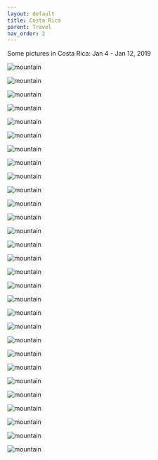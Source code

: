 ```yaml
---
layout: default
title: Costa Rica
parent: Travel
nav_order: 2
---
```



Some pictures in Costa Rica: Jan 4 - Jan 12, 2019

![mountain](https://raw.githubusercontent.com/shangll123/shangll123.github.io/master/images/costaricaFigures/DSC_0218.jpeg)


![mountain](https://raw.githubusercontent.com/shangll123/shangll123.github.io/master/images/costaricaFigures/DSC_0252.jpeg)


![mountain](https://raw.githubusercontent.com/shangll123/shangll123.github.io/master/images/costaricaFigures/DSC_0297.jpeg)


![mountain](https://raw.githubusercontent.com/shangll123/shangll123.github.io/master/images/costaricaFigures/IMG_4988.jpg)


![mountain](https://raw.githubusercontent.com/shangll123/shangll123.github.io/master/images/costaricaFigures/DSC_0324.jpg)


![mountain](https://raw.githubusercontent.com/shangll123/shangll123.github.io/master/images/costaricaFigures/mountains.jpeg)


![mountain](https://raw.githubusercontent.com/shangll123/shangll123.github.io/master/images/costaricaFigures/hotel.jpeg)


![mountain](https://raw.githubusercontent.com/shangll123/shangll123.github.io/master/images/costaricaFigures/street.jpeg)


![mountain](https://raw.githubusercontent.com/shangll123/shangll123.github.io/master/images/costaricaFigures/street1.jpeg)


![mountain](https://raw.githubusercontent.com/shangll123/shangll123.github.io/master/images/costaricaFigures/street2.jpeg)


![mountain](https://raw.githubusercontent.com/shangll123/shangll123.github.io/master/images/costaricaFigures/street3.jpeg)


![mountain](https://raw.githubusercontent.com/shangll123/shangll123.github.io/master/images/costaricaFigures/street4.jpeg)


![mountain](https://raw.githubusercontent.com/shangll123/shangll123.github.io/master/images/costaricaFigures/church.jpeg)


![mountain](https://raw.githubusercontent.com/shangll123/shangll123.github.io/master/images/costaricaFigures/park.jpeg)


![mountain](https://raw.githubusercontent.com/shangll123/shangll123.github.io/master/images/costaricaFigures/penquan.jpeg)


![mountain](https://raw.githubusercontent.com/shangll123/shangll123.github.io/master/images/costaricaFigures/gezi.jpeg)


![mountain](https://raw.githubusercontent.com/shangll123/shangll123.github.io/master/images/costaricaFigures/museum.jpeg)


![mountain](https://raw.githubusercontent.com/shangll123/shangll123.github.io/master/images/costaricaFigures/maodan.jpeg)


![mountain](https://raw.githubusercontent.com/shangll123/shangll123.github.io/master/images/costaricaFigures/flower.jpeg)


![mountain](https://raw.githubusercontent.com/shangll123/shangll123.github.io/master/images/costaricaFigures/lunch.jpeg)


![mountain](https://raw.githubusercontent.com/shangll123/shangll123.github.io/master/images/costaricaFigures/qian.jpeg)


![mountain](https://raw.githubusercontent.com/shangll123/shangll123.github.io/master/images/costaricaFigures/parks.jpeg)


![mountain](https://raw.githubusercontent.com/shangll123/shangll123.github.io/master/images/costaricaFigures/DSC_0163.jpeg)


![mountain](https://raw.githubusercontent.com/shangll123/shangll123.github.io/master/images/costaricaFigures/IMG_4743.jpeg)


![mountain](https://raw.githubusercontent.com/shangll123/shangll123.github.io/master/images/costaricaFigures/DSC_0187.jpg)


![mountain](https://raw.githubusercontent.com/shangll123/shangll123.github.io/master/images/costaricaFigures/DSC_0434.jpg)


![mountain](https://raw.githubusercontent.com/shangll123/shangll123.github.io/master/images/costaricaFigures/IMG_5048.jpeg)


![mountain](https://raw.githubusercontent.com/shangll123/shangll123.github.io/master/images/costaricaFigures/IMG_5089.jpeg)


![mountain](https://raw.githubusercontent.com/shangll123/shangll123.github.io/master/images/costaricaFigures/IMG_5091.jpg)


<!---Arenal火山瀑布速降水花四溅彩虹出现\
圣何塞街巷的尽头郁郁葱葱远山连绵\
清晨湖面薄雾渐渐散尽船经过浪卷起山落山起\
马背上颠来颠去轻风吹来一眼望不到头长路漫漫\
夕阳海滩张开双臂我留下遥远背影\
漆黑森林里行走至豁然开朗繁星点点\
夜空一轮弯月沉入大海仰望银河璀璨\
离开之际舷窗外金色河流尽头一抹橘黄竟是太平洋一瞥的惊艳--->

